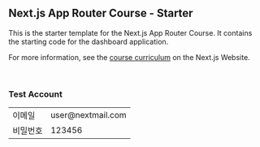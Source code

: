 ## Next.js App Router Course - Starter

This is the starter template for the Next.js App Router Course. It contains the starting code for the dashboard application.

For more information, see the [course curriculum](https://nextjs.org/learn) on the Next.js Website.

<br />

### Test Account

<table>
  <tr>
    <td>이메일</td>
    <td>user@nextmail.com</td>
  </tr>
  <tr>
    <td>비밀번호</td>
    <td>123456</td>
  </tr>
<table>
